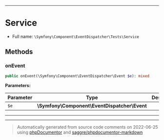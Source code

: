 ***

# Service





* Full name: `\Symfony\Component\EventDispatcher\Tests\Service`




## Methods


### onEvent



```php
public onEvent(\Symfony\Component\EventDispatcher\Event $e): mixed
```








**Parameters:**

| Parameter | Type | Description |
|-----------|------|-------------|
| `$e` | **\Symfony\Component\EventDispatcher\Event** |  |




***


***
> Automatically generated from source code comments on 2022-06-25 using [phpDocumentor](http://www.phpdoc.org/) and [saggre/phpdocumentor-markdown](https://github.com/Saggre/phpDocumentor-markdown)
